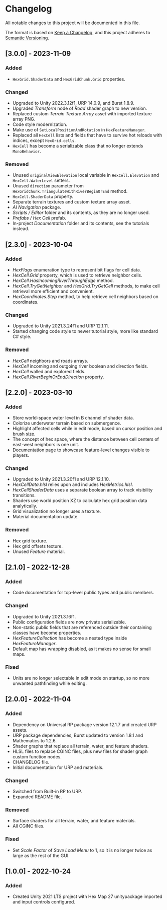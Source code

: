 # Changelog

All notable changes to this project will be documented in this file.

The format is based on [Keep a Changelog](https://keepachangelog.com/en/1.0.0/),
and this project adheres to [Semantic Versioning](https://semver.org/spec/v2.0.0.html).

## [3.0.0] - 2023-11-09

### Added

- `HexGrid.ShaderData` and `HexGridChunk.Grid` properties.

### Changed

- Upgraded to Unity 2022.3.12f1, URP 14.0.9, and Burst 1.8.9.
- Upgraded *Transform* node of *Road* shader graph to new version.
- Replaced custom *Terrain Texture Array* asset with imported texture array PNG.
- Code style modernization.
- Make use of `SetLocalPositionAndRotation` in `HexFeatureManager`.
- Replaced all `HexCell` lists and fields that have to survive hot reloads with indices, except `HexGrid.cells`.
- `HexCell` has become a serializable class that no longer extends `MonoBehavior`.

### Removed

- Unused `originalViewElevation` local variable in `HexCell.Elevation` and `HexCell.WaterLevel` setters.
- Unused `direction` parameter from `HexGridChunk.TriangulateWithRiverBeginOrEnd` method.
- `HexCell.ShaderData` property.
- Separate terrain textures and custom texture array asset.
- *AI Navigation* package.
- *Scripts / Editor* folder and its contents, as they are no longer used.
- *Prefabs / Hex Cell* prefab.
- In-project *Documentation* folder and its contents, see the tutorials instead.

## [2.3.0] - 2023-10-04

### Added

- *HexFlags* enumeration type to represent bit flags for cell data.
- *HexCell.Grid* property, which is used to retrieve neighbor cells.
- *HexCell.HasIncomingRiverThroughEdge* method.
- *HexCell.TryGetNeighbor* and *HexGrid.TryGetCell* methods, to make cell retrieval more efficient and convenient.
- *HexCoordinates.Step* method, to help retrieve cell neighbors based on coordinates.

### Changed

- Upgraded to Unity 2021.3.24f1 and URP 12.1.11.
- Started changing code style to newer tutorial style, more like standard C# style.

### Removed

- *HexCell* neighbors and roads arrays.
- *HexCell* incoming and outgoing river boolean and direction fields.
- *HexCell* walled and explored fields.
- *HexCell.RiverBeginOrEndDirection* property.

## [2.2.0] - 2023-03-10

### Added

- Store world-space water level in B channel of shader data.
- Colorize underwater terrain based on submergence.
- Highlight affected cells while in edit mode, based on cursor position and brush size.
- The concept of hex space, where the distance between cell centers of east-west neighbors is one unit.
- Documentation page to showcase feature-level changes visible to players.

### Changed

- Upgraded to Unity 2021.3.20f1 and URP 12.1.10.
- *HexCellData.hlsl* relies upon and includes *HexMetrics.hlsl*.
- *HexCellShaderData* uses a separate boolean array to track visibility transitions.
- Shaders use world position XZ to calculate hex grid position data analytically.
- Grid visualization no longer uses a texture.
- Material documentation update.

### Removed

- Hex grid texture.
- Hex grid offsets texture.
- Unused *Feature* material.

## [2.1.0] - 2022-12-28

### Added

- Code documentation for top-level public types and public members.

### Changed

- Upgraded to Unity 2021.3.16f1.
- Public configuration fields are now private serializable.
- Non-static public fields that are referenced outside their containing classes have become properties.
- *HexFeatureCollection* has become a nested type inside *HexFeatureManager*.
- Default map has wrapping disabled, as it makes no sense for small maps.

### Fixed

- Units are no longer selectable in edit mode on startup, so no more unwanted pathfinding while editing.

## [2.0.0] - 2022-11-04

### Added

- Dependency on Universal RP package version 12.1.7 and created URP assets.
- URP package dependencies, Burst updated to version 1.8.1 and Mathematics to 1.2.6.
- Shader graphs that replace all terrain, water, and feature shaders.
- HLSL files to replace CGINC files, plus new files for shader graph custom function nodes.
- CHANGELOG file.
- Initial documentation for URP and materials.

### Changed

- Switched from Built-in RP to URP.
- Expanded README file.

### Removed

- Surface shaders for all terrain, water, and feature materials.
- All CGINC files.

### Fixed

- Set *Scale Factor* of *Save Load Menu* to 1, so it is no longer twice as large as the rest of the GUI.

## [1.0.0] - 2022-10-24

### Added

- Created Unity 2021 LTS project with Hex Map 27 unitypackage imported and input controls configured. 

